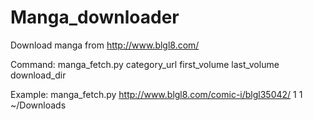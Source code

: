 Manga_downloader
================

Download manga from http://www.blgl8.com/

Command: manga_fetch.py category_url first_volume last_volume download_dir

Example: manga_fetch.py http://www.blgl8.com/comic-i/blgl35042/ 1 1 ~/Downloads

